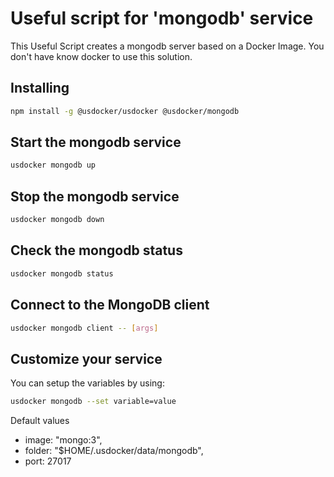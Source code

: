 # Useful script for 'mongodb' service

This Useful Script creates a mongodb server based on a Docker Image.
You don't have know docker to use this solution.

## Installing

```bash
npm install -g @usdocker/usdocker @usdocker/mongodb
```

## Start the mongodb service

```bash
usdocker mongodb up
```

## Stop the mongodb service

```bash
usdocker mongodb down
```

## Check the mongodb status

```bash
usdocker mongodb status
```

## Connect to the MongoDB client


```bash
usdocker mongodb client -- [args]
```


## Customize your service

You can setup the variables by using:

```bash
usdocker mongodb --set variable=value
```

Default values

 - image: "mongo:3",
 - folder: "$HOME/.usdocker/data/mongodb",
 - port: 27017

